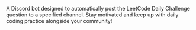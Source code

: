 A Discord bot designed to automatically post the LeetCode Daily Challenge question to a specified channel. Stay motivated and keep up with daily coding practice alongside your community!
